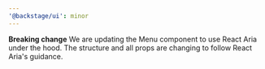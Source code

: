 ```yaml
---
'@backstage/ui': minor
---
```


**Breaking change** We are updating the Menu component to use React Aria under the hood. The structure and all props are changing to follow React Aria's guidance.
